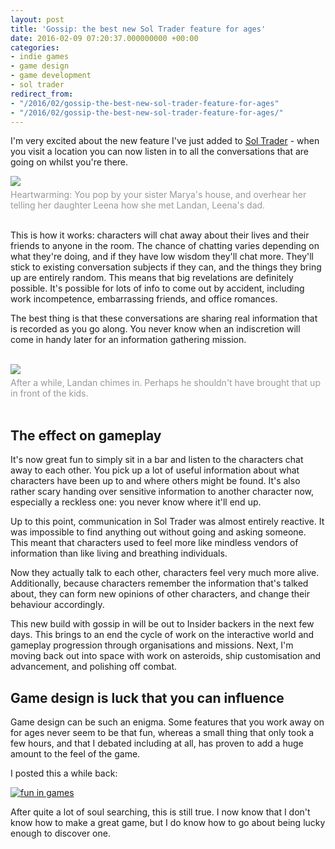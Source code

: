 ```yaml
---
layout: post
title: 'Gossip: the best new Sol Trader feature for ages'
date: 2016-02-09 07:20:37.000000000 +00:00
categories:
- indie games
- game design
- game development
- sol trader
redirect_from:
- "/2016/02/gossip-the-best-new-sol-trader-feature-for-ages"
- "/2016/02/gossip-the-best-new-sol-trader-feature-for-ages/"
---
```

I'm very excited about the new feature I've just added to [Sol Trader](http://soltrader.net) - when you visit a location you can now listen in to all the conversations that are going on whilst you're there.

<img src='http://i.imgur.com/41wt7qa.png'/>

<div style='color: #999; padding-top: 5px'>Heartwarming: You pop by your sister Marya's house, and overhear her telling her daughter Leena how she met Landan, Leena's dad.</div>

<br/>

This is how it works: characters will chat away about their lives and their friends to anyone in the room. The chance of chatting varies depending on what they're doing, and if they have low wisdom they'll chat more. They'll stick to existing conversation subjects if they can, and the things they bring up are entirely random. This means that big revelations are definitely possible. It's possible for lots of info to come out by accident, including work incompetence, embarrassing friends, and office romances.

The best thing is that these conversations are sharing real information that is recorded as you go along. You never know when an indiscretion will come in handy later for an information gathering mission.

<br/>

<img src='http://i.imgur.com/EOR3EdZ.png'/>

<div style='color: #999; padding-top: 5px'>After a while, Landan chimes in. Perhaps he shouldn't have brought that up in front of the kids.</div>

<br/>

## The effect on gameplay

It's now great fun to simply sit in a bar and listen to the characters chat away to each other. You pick up a lot of useful information about what characters have been up to and where others might be found. It's also rather scary handing over sensitive information to another character now, especially a reckless one: you never know where it'll end up.

Up to this point, communication in Sol Trader was almost entirely reactive. It was impossible to find anything out without going and asking someone. This meant that characters used to feel more like mindless vendors of information than like living and breathing individuals.

Now they actually talk to each other, characters feel very much more alive. Additionally, because characters remember the information that's talked about, they can form new opinions of other characters, and change their behaviour accordingly.

This new build with gossip in will be out to Insider backers in the next few days. This brings to an end the cycle of work on the interactive world and gameplay progression through organisations and missions. Next, I'm moving back out into space with work on asteroids, ship customisation and advancement, and polishing off combat.

## Game design is luck that you can influence

Game design can be such an enigma. Some features that you work away on for ages never seem to be that fun, whereas a small thing that only took a few hours, and that I debated including at all, has proven to add a huge amount to the feel of the game.

I posted this a while back:

[![fun in games](http://i.imgur.com/MguI1Kh.png)](http://imgur.com/gallery/MguI1Kh)

After quite a lot of soul searching, this is still true. I now know that I don't know how to make a great game, but I do know how to go about being lucky enough to discover one.
